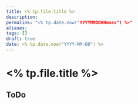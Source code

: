 ```yaml
---
title: <% tp.file.title %>
description: 
permalink: "<% tp.date.now("YYYYMMDDHHmmss") %>"
aliases: 
tags: []
draft: true
date: <% tp.date.now("YYYY-MM-DD") %>
---
```

# <% tp.file.title %>

## ToDo

## 